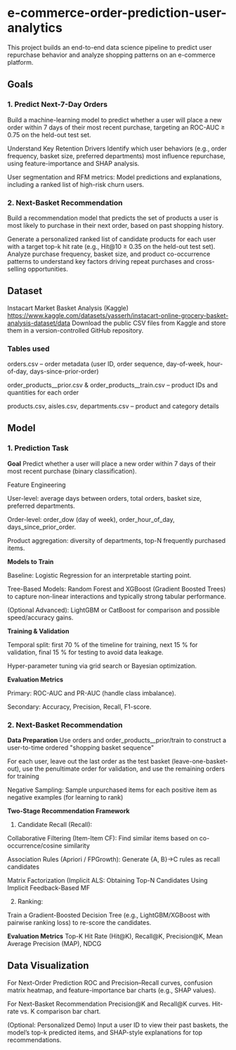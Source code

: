 # e-commerce-order-prediction-user-analytics
This project builds an end-to-end data science pipeline to predict user repurchase behavior and analyze shopping patterns on an e-commerce platform.

## Goals
### 1. Predict Next-7-Day Orders

Build a machine-learning model to predict whether a user will place a new order within 7 days of their most recent purchase, targeting an ROC-AUC ≥ 0.75 on the held-out test set.

Understand Key Retention Drivers
Identify which user behaviors (e.g., order frequency, basket size, preferred departments) most influence repurchase, using feature-importance and SHAP analysis.

User segmentation and RFM metrics: Model predictions and explanations, including a ranked list of high-risk churn users.


### 2. Next-Basket Recommendation

Build a recommendation model that predicts the set of products a user is most likely to purchase in their next order, based on past shopping history.

Generate a personalized ranked list of candidate products for each user with a target top-k hit rate (e.g., Hit@10 ≥ 0.35 on the held-out test set).
Analyze purchase frequency, basket size, and product co-occurrence patterns to understand key factors driving repeat purchases and cross-selling opportunities.

## Dataset
Instacart Market Basket Analysis (Kaggle)
https://www.kaggle.com/datasets/yasserh/instacart-online-grocery-basket-analysis-dataset/data
Download the public CSV files from Kaggle and store them in a version-controlled GitHub repository.
### Tables used
orders.csv – order metadata (user ID, order sequence, day-of-week, hour-of-day, days-since-prior-order)

order_products__prior.csv & order_products__train.csv – product IDs and quantities for each order

products.csv, aisles.csv, departments.csv – product and category details

## Model
### 1. Prediction Task

**Goal** Predict whether a user will place a new order within 7 days of their most recent purchase (binary classification).

Feature Engineering

User-level: average days between orders, total orders, basket size, preferred departments.

Order-level: order_dow (day of week), order_hour_of_day, days_since_prior_order.

Product aggregation: diversity of departments, top-N frequently purchased items.

**Models to Train**

Baseline: Logistic Regression for an interpretable starting point.

Tree-Based Models: Random Forest and XGBoost (Gradient Boosted Trees) to capture non-linear interactions and typically strong tabular performance.

(Optional Advanced): LightGBM or CatBoost for comparison and possible speed/accuracy gains.

**Training & Validation**

Temporal split: first 70 % of the timeline for training, next 15 % for validation, final 15 % for testing to avoid data leakage.

Hyper-parameter tuning via grid search or Bayesian optimization.

**Evaluation Metrics**

Primary: ROC-AUC and PR-AUC (handle class imbalance).

Secondary: Accuracy, Precision, Recall, F1-score.

### 2. Next-Basket Recommendation
**Data Preparation**
Use orders and order_products__prior/train to construct a user-to-time ordered "shopping basket sequence"

For each user, leave out the last order as the test basket (leave-one-basket-out), use the penultimate order for validation, and use the remaining orders for training

Negative Sampling: Sample unpurchased items for each positive item as negative examples (for learning to rank)

**Two-Stage Recommendation Framework**

1) Candidate Recall (Recall):

Collaborative Filtering (Item-Item CF): Find similar items based on co-occurrence/cosine similarity

Association Rules (Apriori / FPGrowth): Generate {A, B}→C rules as recall candidates

Matrix Factorization (Implicit ALS: Obtaining Top-N Candidates Using Implicit Feedback-Based MF

2) Ranking:

Train a Gradient-Boosted Decision Tree (e.g., LightGBM/XGBoost with pairwise ranking loss) to re-score the candidates.

**Evaluation Metrics**
Top-K Hit Rate (Hit@K), Recall@K, Precision@K, Mean Average Precision (MAP), NDCG

## Data Visualization

For Next-Order Prediction
ROC and Precision–Recall curves, confusion matrix heatmap, and feature-importance bar charts (e.g., SHAP values).

For Next-Basket Recommendation
Precision@K and Recall@K curves.
Hit-rate vs. K comparison bar chart.

(Optional: Personalized Demo)
Input a user ID to view their past baskets, the model’s top-k predicted items, and SHAP-style explanations for top recommendations.
